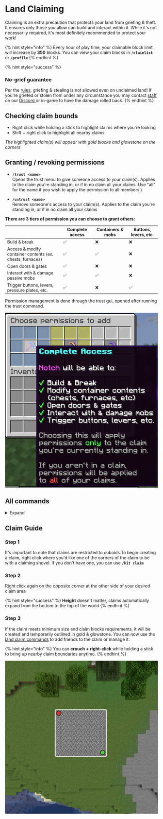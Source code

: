 # Land Claiming

Claiming is an extra precaution that protects your land from griefing & theft. It ensures only those you allow can build and interact within it. While it's not necessarily required, it's most definitely recommended to protect your work!

{% hint style="info" %}
Every hour of play time, your claimable block limit will increase by **350** blocks. You can view your claim blocks in **`/claimlist`** or **`/profile`**
{% endhint %}

{% hint style="success" %}
### No-grief guarantee

Per the [rules](../general/community-guidelines.md), griefing & stealing is not allowed even on unclaimed land! If you're griefed or stolen from under any circumstance you may contact [staff](../general/ranks.md#helper) on our [Discord ](../general/discord.md)or in-game to have the damage rolled back.
{% endhint %}

## Checking claim bounds

* Right click while holding a stick to highlight claims where you're looking
* Shift + right click to highlight all nearby claims

_The highlighted claim(s) will appear with gold blocks and glowstone on the corners_

## Granting / revoking permissions

* **`/trust <name>`**\
  Opens the trust menu to give someone access to your claim(s). Applies to the claim you're standing in, or if in no claim all your claims. Use "all" for the name if you wish to apply the permission to all members.\

* **`/untrust <name>`**\
  Remove someone's access to your claim(s). Applies to the claim you're standing in, or if in no claim all your claims

**There are 3 tiers of permission you can choose to grant others:**

<table><thead><tr><th width="287"> </th><th width="120">Complete access</th><th width="121">Containers &#x26; mobs</th><th width="123">Buttons, levers, etc.</th></tr></thead><tbody><tr><td>Build &#x26; break</td><td>       ✅</td><td>       ❌</td><td>       ❌</td></tr><tr><td>Access &#x26; modify container contents (ex. chests, furnaces)</td><td>       ✅</td><td>      ✅</td><td>       ❌</td></tr><tr><td>Open doors &#x26; gates</td><td>       ✅</td><td>       ❌</td><td>       ❌</td></tr><tr><td>Interact with &#x26; damage passive mobs</td><td>       ✅</td><td>       ✅</td><td>       ❌</td></tr><tr><td>Trigger buttons, levers, pressure plates, etc.</td><td>       ✅</td><td>       ❌</td><td>       ✅</td></tr></tbody></table>

Permission management is done through the trust gui, opened after running the trust command.

![](<../.gitbook/assets/image (36).png>)

## All commands

<details>

<summary>Expand</summary>

* **`/kit claim`**\
  Get a new claim shovel and claim checker \
  &#xNAN;_&#x43;ooldown: 30 minutes_\


- **`/abandonclaim`**\
  Remove the claim you're currently standing in\


* **`/trust <name>`**\
  Opens the trust menu to give someone access to your claim(s). Applies to the claim you're standing in, or if in no claim all your claims. Use "all" for the name if you wish to apply the permission to all members.\


- **`/untrust <name>`**\
  Remove someone's access to your claim(s). Applies to the claim you're standing in, or if in no claim all your claims\


* **`/trustlist`**\
  Shows a list of the people you've granted claim permissions to\


- **`/claimlist`**\
  Shows a list of your claims and their locations\


* **`/claimexplosions`**\
  Enables or disables explosions in the claim you're standing in\


- **`/trapped`**\
  Teleport out of the land claim you're currently in if you're stuck

</details>

## Claim Guide

### Step 1

It's important to note that claims are restricted to cuboids.To begin creating a claim, right click where you'd like one of the corners of the claim to be with a claiming shovel. If you don't have one, you can use **`/kit claim`**

### Step 2

Right click again on the opposite corner at the other side of your desired claim area

{% hint style="success" %}
**Height** doesn't matter, claims automatically expand from the bottom to the top of the world
{% endhint %}

### Step 3

If the claim meets minimum size and claim blocks requirements, it will be created and temporarily outlined in gold & glowstone. You can now use the [land claim commands](land-claiming.md#commands) to add friends to the claim or manage it. &#x20;

{% hint style="info" %}
You can **crouch + right-click** while holding a stick to bring up nearby claim boundaries anytime.
{% endhint %}

![](<../.gitbook/assets/claim (1).png>)
